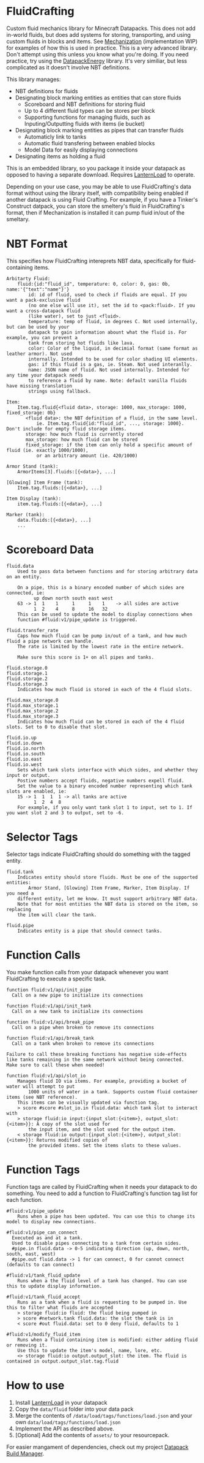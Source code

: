 # FluidCrafting
Custom fluid mechanics library for Minecraft Datapacks. This does not add in-world fluids, but does add systems for storing, transporting, and using custom fluids in blocks and items. See [Mechanization](https://github.com/ICY105/Mechanization) (implementation WIP) for examples of how this is used in practice. This is a very advanced library. Don't attempt using this unless you know what you're doing. If you need practice, try using the [DatapackEnergy](https://github.com/ICY105/DatapackEnergy) library. It's very similiar, but less complicated as it doesn't involve NBT definitions.

This library manages:
* NBT definitions for fluids
* Designating block marking entities as entities that can store fluids
  - Scoreboard and NBT definitions for storing fluid
  - Up to 4 different fluid types can be stores per block
  - Supporting functions for managing fluids, such as Inputing/Outputting fluids with items (ie bucket)
* Designating block marking entities as pipes that can transfer fluids
  - Automaticly link to tanks
  - Automatic fluid transfering between enabled blocks
  - Model Data for easily displaying connections
* Designating items as holding a fluid

This is an embedded library, so you package it inside your datapack as opposed to having a separate download. Requires [LanternLoad](https://github.com/LanternMC/load) to operate.

Depending on your use case, you may be able to use FluidCrafting's data format without using the library itself, with compatibility being enabled if another datapack is using Fluid Crafting. For example, if you have a Tinker's Construct datpack, you can store the smeltery's fluid in FluidCrafting's format, then if Mechanization is installed it can pump fluid in/out of the smeltary.

# NBT Format
This specifies how FluidCrafting intereprets NBT data, specifically for fluid-containing items.
```
Arbitarty Fluid:
    fluid:{id:"fluid_id", temperature: 0, color: 0, gas: 0b, name:'{"text":"name"}'}
        id: id of fluid, used to check if fluids are equal. If you want a pack-exclusive fluid
	    (no one else will use it), set the id to <pack:fluid>. If you want a cross-datapack fluid
	    (like water), set to just <fluid>.
        temperature: temp of fluid, in degrees C. Not used internally, but can be used by your 
	    datapack to gain information abount what the fluid is. For example, you can prevent a 
	    tank from storing hot fluids like lava.
        color: Color of the liquid, in decimial format (same format as leather armor). Not used 
	    internally. Intended to be used for color shading UI elements.
        gas: if this fluid is a gas, ie. Steam. Not used interanlly.
        name: JSON name of fluid. Not used internally. Intended for any time your datapack needs 
	    to reference a fluid by name. Note: default vanilla fluids have missing translation 
	    strings using fallback.
```

```
Item:
    Item.tag.fluid{<fluid data>, storage: 1000, max_storage: 1000, fixed_storage: 0b}
       <fluid data>: the NBT definition of a fluid, in the same level. 
           ie. Item.tag.fluid{id:"fluid_id", ..., storage: 1000}. Don't include for empty fluid storage items.
       storage: how much fluid is currently stored
       max_storage: how much fluid can be stored
       fixed_storage: if the item can only hold a specific amount of fluid (ie. exactly 1000/1000),
           or an arbitrary amount (ie. 420/1000)

Armor Stand (tank):
    ArmorItems[3].fluids:[{<data>}, ...]

[Glowing] Item Frame (tank):
    Item.tag.fluids:[{<data>}, ...]

Item Display (tank):
    item.tag.fluids:[{<data>}, ...]

Marker (tank):
    data.fluids:[{<data>}, ...]
    ...
```

# Scoreboard Data
```
fluid.data
    Used to pass data between functions and for storing arbitrary data on an entity.

    On a pipe, this is a binary encoded number of which sides are connected, ie:
          up down north south east west
    63 -> 1  1    1     1     1    1    -> all sides are active
	      1  2    4     8     16   32
    This can be used to update the model to display connections when 
    function #fluid:v1/pipe_update is triggered.
```

```
fluid.transfer_rate
    Caps how much fluid can be pump in/out of a tank, and how much fluid a pipe network can handle.
    The rate is limited by the lowest rate in the entire network.

    Make sure this score is 1+ on all pipes and tanks.
```

```
fluid.storage.0
fluid.storage.1
fluid.storage.2
fluid.storage.3
    Indicates how much fluid is stored in each of the 4 fluid slots.
```

```
fluid.max_storage.0
fluid.max_storage.1
fluid.max_storage.2
fluid.max_storage.3
    Indicates how much fluid can be stored in each of the 4 fluid slots. Set to 0 to disable that slot.
```

```
fluid.io.up
fluid.io.down
fluid.io.north
fluid.io.south
fluid.io.east
fluid.io.west
    Sets which tank slots interface with which sides, and whether they input or output.
    Postive numbers accept fluids, negative numbers expell fluid.
    Set the value to a binary encoded number representing which tank slots are enabled, ie:
    15 -> 1  1  1  1 -> all tanks are active
	      1  2  4  8
    For example, if you only want tank slot 1 to input, set to 1. If you want slot 2 and 3 to output, set to -6.
```

# Selector Tags
Selector tags indicate FluidCrafting should do something with the tagged entity.
```
fluid.tank
    Indicates entity should store fluids. Must be one of the supported entities:
        Armor Stand, [Glowing] Item Frame, Marker, Item Display. If you need a
	different entity, let me know. It must support arbitrary NBT data.
	Note that for most entities the NBT data is stored on the item, so replacing
	the item will clear the tank.

fluid.pipe
    Indicates entity is a pipe that should connect tanks.
```

# Function Calls
You make function calls from your datapack whenever you want FluidCrafting to execute a specific task.
```
function fluid:v1/api/init_pipe
  Call on a new pipe to initialize its connections

function fluid:v1/api/init_tank
  Call on a new tank to initialize its connections
```

```
function fluid:v1/api/break_pipe
  Call on a pipe when broken to remove its connections

function fluid:v1/api/break_tank
  Call on a tank when broken to remove its connections
  
Failure to call these breaking functions has negative side-effects
like tanks remaining in the same network without being connected.
Make sure to call these when needed!
```

```
function fluid:v1/api/slot_io
    Manages fluid IO via items. For example, providing a bucket of water will attempt to put
        1000 units of water in a tank. Supports custom fluid container items (see NBT reference).
	This items can be visually updated via function tag.
    > score #score #slot_io.in fluid.data: which tank slot to interact with
    > storage fluid:io input:{input_slot:{<item>}, output_slot:{<item>}}: A copy of the slot used for
        the input item, and the slot used for the output item.
    < storage fluid:io output:{input_slot:{<item>}, output_slot:{<item>}}: Returns modified copies of
        the provided items. Set the items slots to these values.
```

# Function Tags
Function tags are called by FluidCrafting when it needs your datapack to do something. You need to add a function to FluidCrafting's function tag list for each function.
```
#fluid:v1/pipe_update
    Runs when a pipe has been updated. You can use this to change its model to display new connections.
```

```
#fluid:v1/pipe_can_connect
  Executed as and at a tank.
  Used to disable pipes connecting to a tank from certain sides.
  #pipe.in fluid.data -> 0-5 indicating direction (up, down, north, south, east, west)
  #pipe.out fluid.data -> 1 for can connect, 0 for cannot connect (defaults to can connect)
```

```
#fluid:v1/tank_fluid_update
    Runs when a the fluid level of a tank has changed. You can use this to update display information.
```

```
#fluid:v1/tank_fluid_accept
    Runs as a tank when a fluid is requesting to be pumped in. Use this to filter what fluids are accepted
    > storage fluid:io fluid: the fluid being pumped in
    > score #network.tank fluid.data: the slot the tank is in
    < score #out fluid.data: set to 0 deny fluid, defaults to 1
```

```
#fluid:v1/modify_fluid_item
    Runs when a fluid containing item is modified: either adding fluid or removing it.
    Use this to update the item's model, name, lore, etc.
    <> storage fluid:io output.output_slot: the item. The fluid is contained in output.output_slot.tag.fluid
```

# How to use
1. Install [LanternLoad](https://github.com/LanternMC/load) in your datapack
2. Copy the `data/fluid` folder into your data pack
3. Merge the contents of `/data/load/tags/functions/load.json` and your own `data/load/tags/functions/load.json`
4. Implement the API as described above.
5. [Optional] Add the contents of `assets/` to your resourcepack.

For easier mangament of dependencies, check out my project [Datapack Build Manager](https://github.com/ICY105/DatapackBuildManager).
